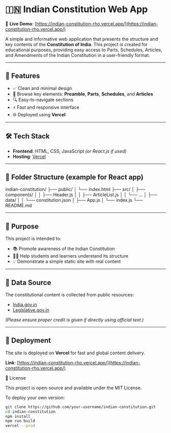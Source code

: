 # 🇮🇳 Indian Constitution Web App

📌 **Live Demo**: [https://indian-constitution-rho.vercel.app/](https://indian-constitution-rho.vercel.app/)

A simple and informative web application that presents the structure and key contents of the **Constitution of India**. This project is created for educational purposes, providing easy access to Parts, Schedules, Articles, and Amendments of the Indian Constitution in a user-friendly format.

---

## 📖 Features

- ✅ Clean and minimal design
- 📜 Browse key elements: **Preamble**, **Parts**, **Schedules**, and **Articles**
- 🔍 Easy-to-navigate sections
- ⚡ Fast and responsive interface
- 🌐 Deployed using **Vercel**

---

## 🛠 Tech Stack

- **Frontend**: HTML, CSS, JavaScript *(or React.js if used)*
- **Hosting**: [Vercel](https://vercel.com/)

---

## 📂 Folder Structure (example for React app)

indian-constitution/
├── public/
│ └── index.html
├── src/
│ ├── components/
│ │ ├── Header.js
│ │ ├── ArticleList.js
│ │ └── ...
│ ├── data/
│ │ └── constitution.json
│ ├── App.js
│ └── index.js
└── README.md

---

## 🧠 Purpose

This project is intended to:

- 📚 Promote awareness of the Indian Constitution
- 👨‍🎓 Help students and learners understand its structure
- 💡 Demonstrate a simple static site with real content

---

## 📜 Data Source

The constitutional content is collected from public resources:

- [India.gov.in](https://www.india.gov.in/my-government/constitution-india)
- [Legislative.gov.in](https://legislative.gov.in/constitution-of-india)

*(Please ensure proper credit is given if directly using official text.)*

---

## 🚀 Deployment

The site is deployed on **Vercel** for fast and global content delivery.

**Link**: [https://indian-constitution-rho.vercel.app/](https://indian-constitution-rho.vercel.app/)

📄 License

This project is open-source and available under the MIT License.

To deploy your own version:

```bash
git clone https://github.com/your-username/indian-constitution.git
cd indian-constitution
npm install
npm run build
vercel --prod
